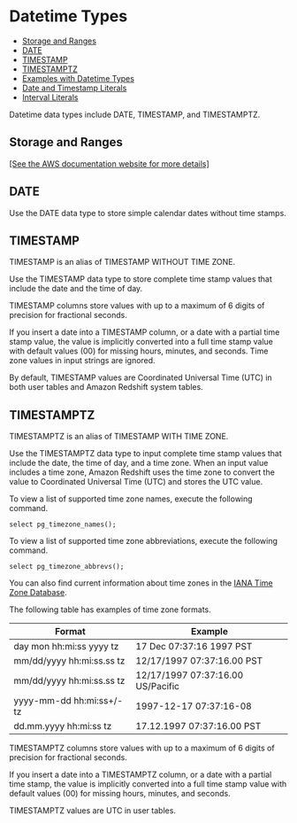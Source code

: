 # Datetime Types<a name="r_Datetime_types"></a>


+ [Storage and Ranges](#r_Datetime_types-storage-and-ranges)
+ [DATE](#r_Datetime_types-date)
+ [TIMESTAMP](#r_Datetime_types-timestamp)
+ [TIMESTAMPTZ](#r_Datetime_types-timestamptz)
+ [Examples with Datetime Types](r_Examples_with_datetime_types.md)
+ [Date and Timestamp Literals](r_Date_and_time_literals.md)
+ [Interval Literals](r_interval_literals.md)

Datetime data types include DATE, TIMESTAMP, and TIMESTAMPTZ\.

## Storage and Ranges<a name="r_Datetime_types-storage-and-ranges"></a>

[\[See the AWS documentation website for more details\]](http://docs.aws.amazon.com/redshift/latest/dg/r_Datetime_types.html)

## DATE<a name="r_Datetime_types-date"></a>

Use the DATE data type to store simple calendar dates without time stamps\.

## TIMESTAMP<a name="r_Datetime_types-timestamp"></a>

TIMESTAMP is an alias of TIMESTAMP WITHOUT TIME ZONE\.

Use the TIMESTAMP data type to store complete time stamp values that include the date and the time of day\. 

TIMESTAMP columns store values with up to a maximum of 6 digits of precision for fractional seconds\.

If you insert a date into a TIMESTAMP column, or a date with a partial time stamp value, the value is implicitly converted into a full time stamp value with default values \(00\) for missing hours, minutes, and seconds\. Time zone values in input strings are ignored\.

By default, TIMESTAMP values are Coordinated Universal Time \(UTC\) in both user tables and Amazon Redshift system tables\. 

## TIMESTAMPTZ<a name="r_Datetime_types-timestamptz"></a>

TIMESTAMPTZ is an alias of TIMESTAMP WITH TIME ZONE\.

Use the TIMESTAMPTZ data type to input complete time stamp values that include the date, the time of day, and a time zone\. When an input value includes a time zone, Amazon Redshift uses the time zone to convert the value to Coordinated Universal Time \(UTC\) and stores the UTC value\.

To view a list of supported time zone names, execute the following command\. 

```
select pg_timezone_names();
```

 To view a list of supported time zone abbreviations, execute the following command\. 

```
select pg_timezone_abbrevs();
```

You can also find current information about time zones in the [IANA Time Zone Database](https://www.iana.org/time-zones)\.

The following table has examples of time zone formats\. 


| Format | Example | 
| --- | --- | 
|  day mon hh:mi:ss yyyy tz  |  17 Dec 07:37:16 1997 PST   | 
|  mm/dd/yyyy hh:mi:ss\.ss tz  |  12/17/1997 07:37:16\.00 PST  | 
|  mm/dd/yyyy hh:mi:ss\.ss tz  |  12/17/1997 07:37:16\.00 US/Pacific  | 
|  yyyy\-mm\-dd hh:mi:ss\+/\-tz  |  1997\-12\-17 07:37:16\-08   | 
| dd\.mm\.yyyy hh:mi:ss tz |  17\.12\.1997 07:37:16\.00 PST  | 

TIMESTAMPTZ columns store values with up to a maximum of 6 digits of precision for fractional seconds\.

If you insert a date into a TIMESTAMPTZ column, or a date with a partial time stamp, the value is implicitly converted into a full time stamp value with default values \(00\) for missing hours, minutes, and seconds\.

TIMESTAMPTZ values are UTC in user tables\.